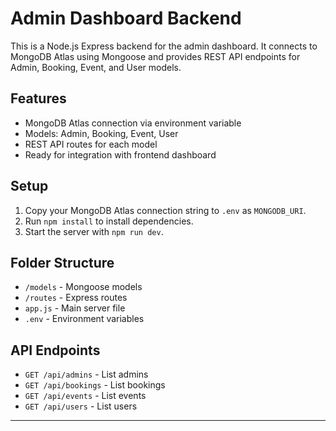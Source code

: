 # Admin Dashboard Backend

This is a Node.js Express backend for the admin dashboard. It connects to MongoDB Atlas using Mongoose and provides REST API endpoints for Admin, Booking, Event, and User models.

## Features
- MongoDB Atlas connection via environment variable
- Models: Admin, Booking, Event, User
- REST API routes for each model
- Ready for integration with frontend dashboard

## Setup
1. Copy your MongoDB Atlas connection string to `.env` as `MONGODB_URI`.
2. Run `npm install` to install dependencies.
3. Start the server with `npm run dev`.

## Folder Structure
- `/models` - Mongoose models
- `/routes` - Express routes
- `app.js` - Main server file
- `.env` - Environment variables

## API Endpoints
- `GET /api/admins` - List admins
- `GET /api/bookings` - List bookings
- `GET /api/events` - List events
- `GET /api/users` - List users

---
